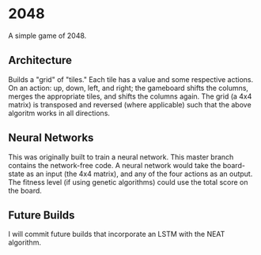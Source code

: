 # 2048
A simple game of 2048.

## Architecture
Builds a "grid" of "tiles."  Each tile has a value and some respective actions.  
On an action: up, down, left, and right; the gameboard shifts the columns, merges the appropriate tiles, and shifts the columns again.
The grid (a 4x4 matrix) is transposed and reversed (where applicable) such that the above algoritm works in all directions.

## Neural Networks
This was originally built to train a neural network.  This master branch contains the network-free code.
A neural network would take the board-state as an input (the 4x4 matrix), and any of the four actions as an output.
The fitness level (if using genetic algorithms) could use the total score on the board.  

## Future Builds 
I will commit future builds that incorporate an LSTM with the NEAT algorithm.
